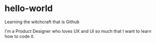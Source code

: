 # hello-world
Learning the witchcraft that is Github

I'm a Product Designer who loves UX and UI so much that I want to learn how to code it. 
